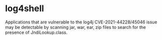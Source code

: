 # log4shell
Applications that are vulnerable to the log4j CVE-2021-44228/45046 issue may be detectable by scanning jar, war, ear, zip files to search for the presence of JndiLookup.class.
